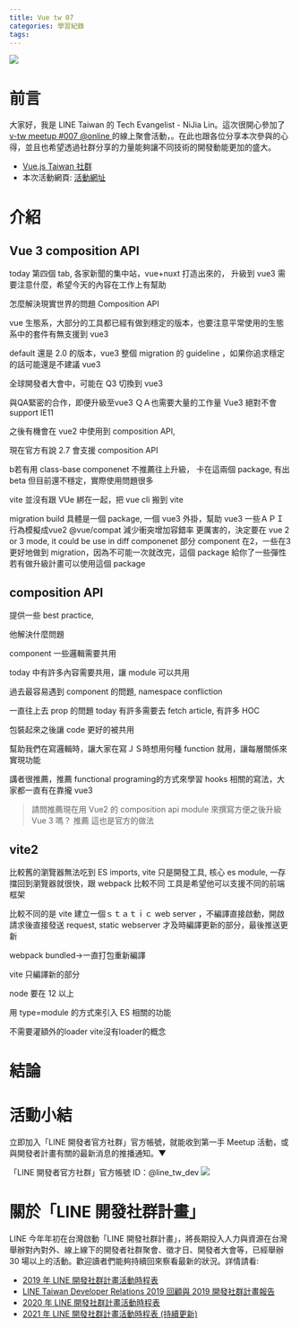 ```yaml
---
title: Vue tw 07
categories: 學習紀錄
tags:
---
```


<style>
  section.compact {
    font-size: 150%  
  }
  img[alt~="center"] {
    display: block;
    margin: 0 auto;
  }
</style>

![](https://nijialin.com/images/2021/)

# 前言

大家好，我是 LINE Taiwan 的 Tech Evangelist - NiJia Lin。這次很開心參加了 [v-tw meetup #007 @online ](https://vuejs.kktix.cc/events/v-tw-meetup-007)的線上聚會活動，。在此也跟各位分享本次參與的心得，並且也希望透過社群分享的力量能夠讓不同技術的開發動能更加的盛大。

- [Vue.js Taiwan 社群](https://www.facebook.com/groups/924388564307543)
- 本次活動網頁: [活動網址](https://vuejs.kktix.cc/events/v-tw-meetup-007)


<!-- more -->

# 介紹

## Vue 3 composition API

today 第四個 tab, 各家新聞的集中站，vue+nuxt 打造出來的，
升級到 vue3 需要注意什麼，希望今天的內容在工作上有幫助

怎麼解決現實世界的問題 Composition API

vue 生態系，大部分的工具都已經有做到穩定的版本，也要注意平常使用的生態系中的套件有無支援到 vue3

default 還是 2.0 的版本，vue3 整個 migration 的 guideline ，如果你追求穩定的話可能還是不建議 vue3

全球開發者大會中，可能在 Q3 切換到 vue3 

與QA緊密的合作，即便升級至vue3 ＱＡ也需要大量的工作量
Vue3 絕對不會 support IE11

之後有機會在 vue2 中使用到 composition API, 

現在官方有說 2.7 會支援 composition API

b若有用 class-base componenet 
不推薦往上升級， 卡在這兩個 package, 有出 beta 但目前還不穩定，實際使用問題很多

vite 並沒有跟 VUe 綁在一起，把 vue cli 搬到 vite

migration build 具體是一個 package, 一個 vue3 外掛，幫助 vue3 一些ＡＰＩ行為模擬成vue2
@vue/compat
減少衝突增加容錯率
更厲害的，決定要在 vue 2 or 3 mode, it could be use in diff componenet
部分 component 在2，一些在3
更好地做到 migration，因為不可能一次就改完，這個 package 給你了一些彈性
若有做升級計畫可以使用這個 package


## composition API

提供一些 best practice, 

他解決什麼問題

 component 一些邏輯需要共用

 today 中有許多內容需要共用，讓 module 可以共用

過去最容易遇到 component 的問題, namespace confliction

一直往上去 prop 的問題
today 有許多需要去 fetch article, 有許多 HOC

包裝起來之後讓 code 更好的被共用

幫助我們在寫邏輯時，讓大家在寫ＪＳ時想用何種 function 就用，讓每層關係來實現功能

講者很推薦，推薦 functional programing的方式來學習 hooks 相關的寫法，大家都一直有在靠攏 vue3

> 請問推薦現在用 Vue2 的 composition api module 來撰寫方便之後升級 Vue 3 嗎？
推薦 這也是官方的做法
## vite2

比較舊的瀏覽器無法吃到 ES imports, vite 只是開發工具, 
核心 es module, 一存擋回到瀏覽器就很快，跟 webpack 比較不同
工具是希望他可以支援不同的前端框架

比較不同的是 vite 建立一個ｓｔａｔｉｃ web server ，不編譯直接啟動，開啟請求後直接發送 request, static webserver 才及時編譯更新的部分，最後推送更新

webpack bundled->一直打包重新編譯

vite 只編譯新的部分

node 要在 12 以上

用 type=module 的方式來引入 ES 相關的功能

不需要灌額外的loader
vite沒有loader的概念

# 結論

# 活動小結

立即加入「LINE 開發者官方社群」官方帳號，就能收到第一手 Meetup 活動，或與開發者計畫有關的最新消息的推播通知。▼

「LINE 開發者官方社群」官方帳號 ID：@line_tw_dev
![](https://www.evanlin.com/images/2020/line-tw-dev-qr.png)

# 關於「LINE 開發社群計畫」

LINE 今年年初在台灣啟動「LINE 開發社群計畫」，將長期投入人力與資源在台灣舉辦對內對外、線上線下的開發者社群聚會、徵才日、開發者大會等，已經舉辦 30 場以上的活動。歡迎讀者們能夠持續回來察看最新的狀況。詳情請看:

- [2019 年 LINE 開發社群計畫活動時程表](https://engineering.linecorp.com/zh-hant/blog/line-taiwan-developer-relations-2019-plan/)
- [LINE Taiwan Developer Relations 2019 回顧與 2019 開發社群計畫報告](https://engineering.linecorp.com/zh-hant/blog/line-taiwan-developer-relations-2019/)
- [2020 年 LINE 開發社群計畫活動時程表](https://engineering.linecorp.com/zh-hant/blog/2020-line-tw-devrel/)
- [2021 年 LINE 開發社群計畫活動時程表 (持續更新)](https://engineering.linecorp.com/zh-hant/blog/2021-line-tw-devrel/)
